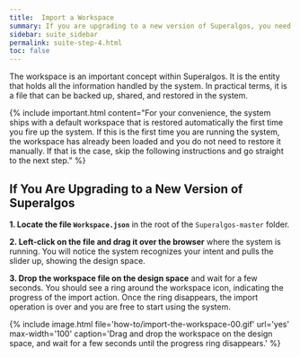 ```yaml
---
title:  Import a Workspace
summary: If you are upgrading to a new version of Superalgos, you need to import a new workspace.
sidebar: suite_sidebar
permalink: suite-step-4.html
toc: false
---
```


The <a data-toggle="tooltip" data-original-title="{{site.data.concepts.workspace}}">workspace</a> is an important concept within Superalgos. It is the entity that holds all the information handled by the system. In practical terms, it is a file that can be backed up, shared, and restored in the system.

{% include important.html content="For your convenience, the system ships with a default workspace that is restored automatically the first time you fire up the system. If this is the first time you are running the system, the workspace has already been loaded and you do not need to restore it manually. If that is the case, skip the following instructions and go straight to the next step." %}

## If You Are Upgrading to a New Version of Superalgos

**1. Locate the file ```Workspace.json```** in the root of the ```Superalgos-master``` folder.

**2. Left-click on the file and drag it over the browser** where the system is running. You will notice the system recognizes your intent and pulls the slider up, showing the <a data-toggle="tooltip" data-original-title="{{site.data.concepts.design_space}}">design space</a>.

**3. Drop the workspace file on the design space** and wait for a few seconds. You should see a ring around the workspace icon, indicating the progress of the import action. Once the ring disappears, the import operation is over and you are free to start using the system.

{% include image.html file='how-to/import-the-workspace-00.gif' url='yes' max-width='100' caption='Drag and drop the workspace on the design space, and wait for a few seconds until the progress ring disappears.' %}